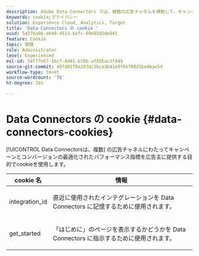 ```yaml
---
description: Adobe Data Connectors では、複数の広告チャネルを横断して、キャンペーンとコンバージョンの最適化されたパフォーマンス指標を広告主に提供するために Cookie を使用します。
keywords: cookie;プライバシー
solution: Experience Cloud, Analytics, Target
title: 'Data Connectors の cookie '
uuid: 5d27ba66-e640-4513-befc-69e8502de941
feature: Cookie
topic: 管理
role: Administrator
level: Experienced
exl-id: 54f77e67-1bcf-4d01-b70b-af85bac3f449
source-git-commit: 40fd81f8a293dc5bca3b41e8f6e708d1be4bae5d
workflow-type: tm+mt
source-wordcount: '76'
ht-degree: 76%

---
```


# Data Connectors の cookie {#data-connectors-cookies}

[!UICONTROL Data Connectorsは、複数] の広告チャネルにわたってキャンペーンとコンバージョンの最適化されたパフォーマンス指標を広告主に提供する目的でcookieを使用します。

<table id="table_54B402C6E19C4A70B1E27BC9DFF776EB"> 
 <thead> 
  <tr> 
   <th colname="col1" class="entry"> cookie 名 </th> 
   <th colname="col2" class="entry"> 情報 </th> 
  </tr> 
 </thead>
 <tbody> 
  <tr> 
   <td colname="col1"> <p>integration_id </p> </td> 
   <td colname="col2"> <p>直近に使用されたインテグレーションを Data Connectors に記憶するために使用されます。 </p> </td> 
  </tr> 
  <tr> 
   <td colname="col1"> <p>get_started </p> </td> 
   <td colname="col2"> <p>「<span class="wintitle">はじめに</span>」のページを表示するかどうかを Data Connectors に指示するために使用されます。 </p> </td> 
  </tr> 
 </tbody> 
</table>
